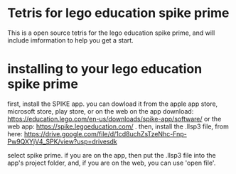 # Tetris for lego education spike prime
This is a open source tetris for the lego education spike prime, and will include imformation to help you get a start.

# installing to your lego education spike prime
first, install the SPIKE app.
you can dowload it from the apple app store, microsoft store, play store, or on the web on the app download: https://education.lego.com/en-us/downloads/spike-app/software/ 
or the web app: https://spike.legoeducation.com/ .
then, install the .llsp3 file, from here: https://drive.google.com/file/d/1cd8uchZsTzeNhc-Fnp-Pw9QXYjV4_SPK/view?usp=drivesdk

select spike prime.
if you are on the app, then put the .llsp3 file into the app's project folder, and, if you are on the web, you can use 'open file'.
